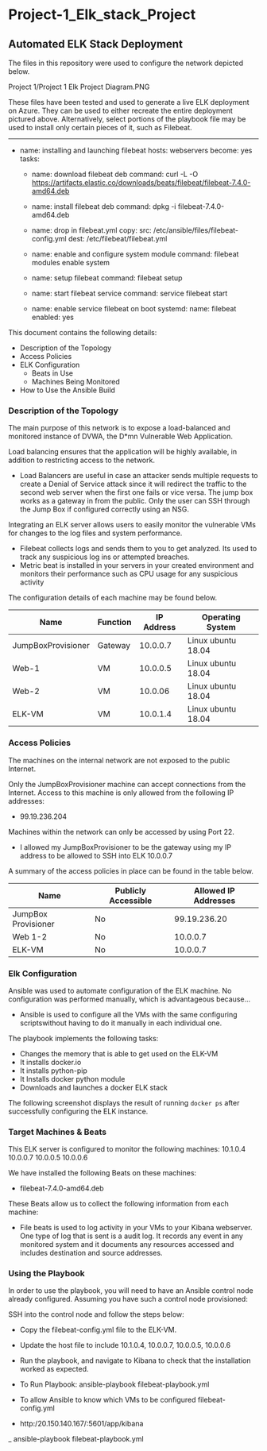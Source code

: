 # Project-1_Elk_stack_Project
## Automated ELK Stack Deployment

The files in this repository were used to configure the network depicted below.

Project 1/Project 1 Elk Project Diagram.PNG

These files have been tested and used to generate a live ELK deployment on Azure. They can be used to either recreate the entire deployment pictured above. Alternatively, select portions of the playbook file may be used to install only certain pieces of it, such as Filebeat.

  - ---
- name: installing and launching filebeat
  hosts: webservers
  become: yes
  tasks:

  - name: download filebeat deb
    command: curl -L -O https://artifacts.elastic.co/downloads/beats/filebeat/filebeat-7.4.0-amd64.deb

  - name: install filebeat deb
    command: dpkg -i filebeat-7.4.0-amd64.deb

  - name: drop in filebeat.yml
    copy:
      src: /etc/ansible/files/filebeat-config.yml
      dest: /etc/filebeat/filebeat.yml

  - name: enable and configure system module
    command: filebeat modules enable system

  - name: setup filebeat
    command: filebeat setup

  - name: start filebeat service
    command: service filebeat start

  - name: enable service filebeat on boot
    systemd:
      name: filebeat
      enabled: yes



This document contains the following details:
- Description of the Topology
- Access Policies
- ELK Configuration
  - Beats in Use
  - Machines Being Monitored
- How to Use the Ansible Build


### Description of the Topology

The main purpose of this network is to expose a load-balanced and monitored instance of DVWA, the D*mn Vulnerable Web Application.

Load balancing ensures that the application will be highly available, in addition to restricting access to the network.
- Load Balancers are useful in case an attacker sends multiple requests to create a Denial of Service attack since it will redirect the traffic to the second web server when the first one fails or vice versa. The jump box works as a gateway in from the public. Only the user can SSH through the Jump Box if configured correctly using an NSG.

Integrating an ELK server allows users to easily monitor the vulnerable VMs for changes to the log files and system performance.
- Filebeat collects logs and sends them to you to get analyzed. Its used to track any suspicious log ins or attempted breaches.
- Metric beat is installed in your servers in your created environment and monitors their performance such as CPU usage for any suspicious activity 

The configuration details of each machine may be found below.

| Name     |                     Function | IP Address | Operating System |
|----------|----------|------------|------------------|
| JumpBoxProvisioner | Gateway  | 10.0.0.7   | Linux ubuntu 18.04  |
|  Web-1   |                          VM     | 10.0.0.5   | Linux ubuntu 18.04 |
| Web-2    |                          VM     | 10.0.06    | Linux ubuntu 18.04 |
| ELK-VM  |                         VM     | 10.0.1.4   | Linux ubuntu 18.04 |

### Access Policies

The machines on the internal network are not exposed to the public Internet. 

Only the JumpBoxProvisioner machine can accept connections from the Internet. Access to this machine is only allowed from the following IP addresses:
-  99.19.236.204

Machines within the network can only be accessed by using Port 22.
-  I allowed my JumpBoxProvisioner to be the gateway using my IP address to be allowed to SSH into ELK
   10.0.0.7

A summary of the access policies in place can be found in the table below.

| Name     | Publicly Accessible | Allowed IP Addresses |
|----------|---------------------|----------------------|
| JumpBox Provisioner | No           |  99.19.236.20  |
| Web 1-2                      | No          |   10.0.0.7        |
|  ELK-VM                     | No          |   10.0.0.7        |

### Elk Configuration

Ansible was used to automate configuration of the ELK machine. No configuration was performed manually, which is advantageous because...
-  Ansible is used to configure all the VMs with the same configuring scriptswithout having to do it manually in each individual one.

The playbook implements the following tasks:
-  Changes the memory that is able to get used on the ELK-VM
-  It installs docker.io
-  It installs python-pip
- It Installs docker python module
- Downloads and launches a docker ELK stack

The following screenshot displays the result of running `docker ps` after successfully configuring the ELK instance.



### Target Machines & Beats
This ELK server is configured to monitor the following machines:
10.1.0.4
10.0.0.7
10.0.0.5
10.0.0.6

We have installed the following Beats on these machines:
-  filebeat-7.4.0-amd64.deb

These Beats allow us to collect the following information from each machine:
- File beats is used to log activity in your VMs to your Kibana webserver. One type of log that is sent is a audit log. It records any event in any monitored system and it documents any resources accessed and includes destination and source addresses.

### Using the Playbook
In order to use the playbook, you will need to have an Ansible control node already configured. Assuming you have such a control node provisioned: 

SSH into the control node and follow the steps below:
- Copy the  filebeat-config.yml file to the ELK-VM.
- Update the host file to include 10.1.0.4, 10.0.0.7, 10.0.0.5, 10.0.0.6
- Run the playbook, and navigate to Kibana to check that the installation worked as expected.


- To Run Playbook: ansible-playbook filebeat-playbook.yml 
- To allow Ansible to know which VMs to be configured filebeat-config.yml

-  http:/20.150.140.167/:5601/app/kibana

_  ansible-playbook filebeat-playbook.yml 


